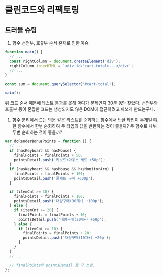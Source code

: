# 클린코드와 리팩토링

## 트러블 슈팅

1. 함수 선언부, 호출부 순서 혼재로 인한 이슈

```js
function main() {
  // ...
  const rightColumn = document.createElement('div');
  rightColumn.innerHTML = `<div id="cart-total>...</div>`;
  // ...
}

const sum = document.querySelector('#cart-total');

main();
```

위 코드 순서 때문에 테스트 통과를 못해 어디가 문제인지 30분 동안 찾았다.
선언부와 호출부 등이 혼잡한 코드는 생성되지도 않은 DOM에 접근하려고 애쓰게 만드는구나.

1. 함수 분리에서 드는 의문
   같은 리스트를 순회하는 함수에서 반환 타입이 두개일 떄, 한 함수에서 한번 순회하여 두 타입의 값을 반환하는 것이 좋을까? 두 함수로 나눠 두번 순회하는 것이 좋을까?

```js
var doRenderBonusPoints = function () {
  // ...
  if (hasKeyboard && hasMouse) {
    finalPoints = finalPoints + 50;
    pointsDetail.push('키보드+마우스 세트 +50p');
  }
  if (hasKeyboard && hasMouse && hasMonitorArm) {
    finalPoints = finalPoints + 100;
    pointsDetail.push('풀세트 구매 +100p');
  }

  if (itemCnt >= 30) {
    finalPoints = finalPoints + 100;
    pointsDetail.push('대량구매(30개+) +100p');
  } else {
    if (itemCnt >= 20) {
      finalPoints = finalPoints + 50;
      pointsDetail.push('대량구매(20개+) +50p');
    } else {
      if (itemCnt >= 10) {
        finalPoints = finalPoints + 20;
        pointsDetail.push('대량구매(10개+) +20p');
      }
    }
  }
  //...

  // finalPoints와 pointsDetail 둘 다 쓰임.
};
```
